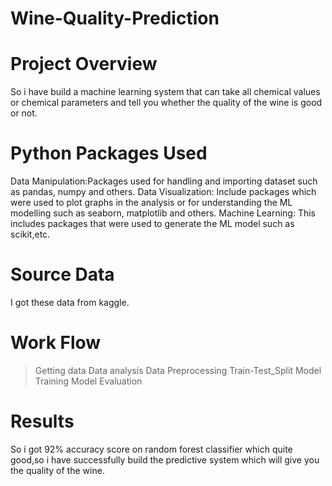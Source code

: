 # Wine-Quality-Prediction
# Project Overview
So i have build a machine learning system that can take all chemical values or chemical parameters and tell you whether the quality of the wine is good or not.
# Python Packages Used
Data Manipulation:Packages used for handling and importing dataset such as pandas, numpy and others.
Data Visualization: Include packages which were used to plot graphs in the analysis or for understanding the ML modelling such as seaborn, matplotlib and others.
Machine Learning: This includes packages that were used to generate the ML model such as scikit,etc.
# Source Data
I got these data from kaggle.
# Work Flow
>Getting data
>Data analysis 
>Data Preprocessing
>Train-Test_Split
>Model Training
>Model Evaluation
# Results
So i got 92% accuracy score on random forest classifier which quite good,so i have successfully build the predictive system which will give you the quality of the wine.
